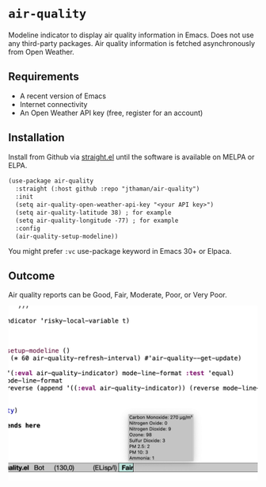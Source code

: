 # `air-quality`

Modeline indicator to display air quality information in Emacs. Does not use any third-party packages. Air quality information is fetched asynchronously from Open Weather.

## Requirements

- A recent version of Emacs
- Internet connectivity
- An Open Weather API key (free, register for an account)

## Installation

Install from Github via [straight.el](https://github.com/radian-software/straight.el) until the software is available on MELPA or ELPA.

```emacs-lisp
(use-package air-quality
  :straight (:host github :repo "jthaman/air-quality")
  :init
  (setq air-quality-open-weather-api-key "<your API key>")
  (setq air-quality-latitude 38) ; for example
  (setq air-quality-longitude -77) ; for example
  :config
  (air-quality-setup-modeline))
```

You might prefer `:vc` use-package keyword in Emacs 30+ or Elpaca.

## Outcome

Air quality reports can be Good, Fair, Moderate, Poor, or Very Poor.

![](pic.png)
